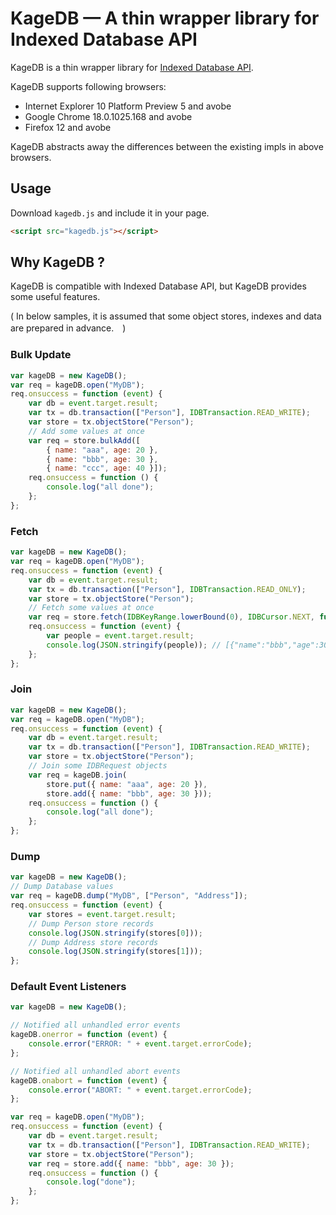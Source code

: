KageDB — A thin wrapper library for Indexed Database API
==================================================================

KageDB is a thin wrapper library for [Indexed Database API](http://www.w3.org/TR/IndexedDB/).

KageDB supports following browsers:
- Internet Explorer 10 Platform Preview 5 and avobe
- Google Chrome 18.0.1025.168 and avobe
- Firefox 12 and avobe

KageDB abstracts away the differences between the existing impls in above browsers.

## Usage

Download `kagedb.js` and include it in your page.

```html
<script src="kagedb.js"></script>
```


## Why KageDB ?

KageDB is compatible with Indexed Database API, but KageDB provides some useful features.

( In below samples, it is assumed that some object stores, indexes and data are prepared in advance.　)

### Bulk Update

```js
var kageDB = new KageDB();
var req = kageDB.open("MyDB");
req.onsuccess = function (event) {
    var db = event.target.result;
    var tx = db.transaction(["Person"], IDBTransaction.READ_WRITE);
    var store = tx.objectStore("Person");
    // Add some values at once
    var req = store.bulkAdd([
        { name: "aaa", age: 20 }, 
        { name: "bbb", age: 30 }, 
        { name: "ccc", age: 40 }]);
    req.onsuccess = function () {
        console.log("all done");
    };
};
```

### Fetch

```js
var kageDB = new KageDB();
var req = kageDB.open("MyDB");
req.onsuccess = function (event) {
    var db = event.target.result;
    var tx = db.transaction(["Person"], IDBTransaction.READ_ONLY);
    var store = tx.objectStore("Person");
    // Fetch some values at once
    var req = store.fetch(IDBKeyRange.lowerBound(0), IDBCursor.NEXT, function (p) { return p.age >= 30});
    req.onsuccess = function (event) {
        var people = event.target.result;
        console.log(JSON.stringify(people)); // [{"name":"bbb","age":30},{"name":"ccc","age":40}]
    };
};
```

### Join

```js
var kageDB = new KageDB();
var req = kageDB.open("MyDB");
req.onsuccess = function (event) {
    var db = event.target.result;
    var tx = db.transaction(["Person"], IDBTransaction.READ_WRITE);
    var store = tx.objectStore("Person");
    // Join some IDBRequest objects
    var req = kageDB.join(
        store.put({ name: "aaa", age: 20 }), 
        store.add({ name: "bbb", age: 30 }));
    req.onsuccess = function () {
        console.log("all done");
    };
};
```

### Dump

```js
var kageDB = new KageDB();
// Dump Database values
var req = kageDB.dump("MyDB", ["Person", "Address"]);
req.onsuccess = function (event) {
    var stores = event.target.result;
    // Dump Person store records
    console.log(JSON.stringify(stores[0]));
    // Dump Address store records
    console.log(JSON.stringify(stores[1]));
};
```

### Default Event Listeners

```js
var kageDB = new KageDB();

// Notified all unhandled error events 
kageDB.onerror = function (event) {
    console.error("ERROR: " + event.target.errorCode);
};

// Notified all unhandled abort events 
kageDB.onabort = function (event) {
    console.error("ABORT: " + event.target.errorCode);
};

var req = kageDB.open("MyDB");
req.onsuccess = function (event) {
    var db = event.target.result;
    var tx = db.transaction(["Person"], IDBTransaction.READ_WRITE);
    var store = tx.objectStore("Person");
    var req = store.add({ name: "bbb", age: 30 });
    req.onsuccess = function () {
        console.log("done");
    };
};
```

